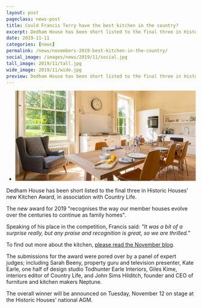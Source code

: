 ```yaml
---
layout: post
pageclass: news-post
title: Could Francis Terry have the best kitchen in the country?
excerpt: Dedham House has been short listed to the final three in Historic Houses’ new Kitchen Award, in association with Country Life.
date: 2019-11-11
categories: [news]
permalink: /news/novembers-2019-best-kitchen-in-the-country/
social_image: /images/news/2019/11/social.jpg
tall_image: 2019/11/tall.jpg
wide_image: 2019/11/wide.jpg
preview: Dedham House has been short listed to the final three in Historic Houses’ new Kitchen Award, in association with Country Life.
---
```


<ul class="list">
	<li class="full">
		<a class="fancybox" rel="group" href="/images/essays/designing-a-new-kitchen-in-our-regency-house/05.jpg">
			<img src="/images/essays/designing-a-new-kitchen-in-our-regency-house/thumbs/05.jpg" alt="{{ page.title }}" />
		</a>
	</li>
</ul>

Dedham House has been short listed to the final three in Historic Houses’ new Kitchen Award, in association with Country Life.

The new award for 2019 "recognises the way our member houses evolve over the centuries to continue as family homes".

Speaking of his place in the competition, Francis said: <em>"It was a bit of a surprise really, but any praise and recognition is great, so we are thrilled."</em>

To find out more about the kitchen, <a href="/thoughts/designing-a-new-kitchen-in-our-regency-house/" alt="Read the November blog">please read the November blog</a>.

The submissions for the award were pored over by a panel of expert judges; including Sarah Beeny, property guru and television presenter, Kate Earle, one half of design studio Todhunter Earle Interiors, Giles Kime, interiors editor of Country Life, and John Sims Hilditch, founder and CEO of furniture and kitchen makers Neptune.

The overall winner will be announced on Tuesday, November 12 on stage at the Historic Houses’ national AGM.